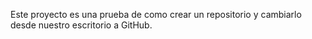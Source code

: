 Este proyecto es una prueba de como crear un repositorio y cambiarlo desde nuestro escritorio a GitHub.